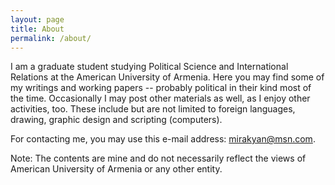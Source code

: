 ```yaml
---
layout: page
title: About
permalink: /about/
---
```


I am a graduate student studying Political Science and International Relations at the American University of Armenia. Here you may find some of my writings and working papers -- probably political in their kind most of the time. Occasionally I may post other materials as well, as I enjoy other activities, too. These include but are not limited to foreign languages, drawing, graphic design and scripting (computers).

For contacting me, you may use this e-mail address: <mirakyan@msn.com>.

Note: The contents are mine and do not necessarily reflect the views of American University of Armenia or any other entity.
